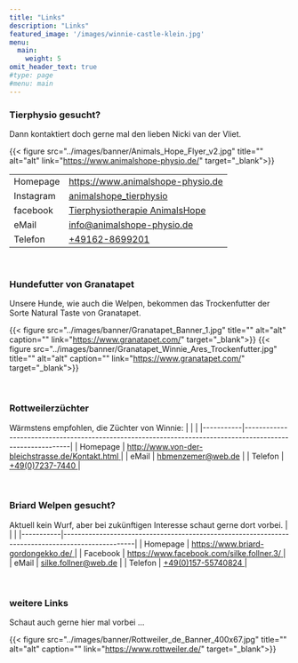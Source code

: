 ```yaml
---
title: "Links"
description: "Links"
featured_image: '/images/winnie-castle-klein.jpg'
menu:
  main:
    weight: 5
omit_header_text: true
#type: page
#menu: main
---
```


### Tierphysio gesucht?

Dann kontaktiert doch gerne mal den lieben Nicki van der Vliet.


{{< figure src="../images/banner/Animals_Hope_Flyer_v2.jpg" title="" alt="alt" link="https://www.animalshope-physio.de/" target="_blank">}}

|           |                                                                                                  |
|-----------|--------------------------------------------------------------------------------------------------|
| Homepage  | [ https://www.animalshope-physio.de ]( https://www.animalshope-physio.de/ )                      |
| Instagram | [ animalshope_tierphysio ]( https://www.instagram.com/animalshope_tierphysio/ )                  |
| facebook  | [ Tierphysiotherapie AnimalsHope ]( https://www.instagram.com/animalshope_tierphysio/ )          |
| eMail     | info@animalshope-physio.de                                                                       |
| Telefon   | [ +49162-8699201 ]( tel:+491628699201 )                                                          |


&nbsp;


### Hundefutter von Granatapet

Unsere Hunde, wie auch die Welpen, bekommen das Trockenfutter der Sorte Natural Taste von Granatapet.

{{< figure src="../images/banner/Granatapet_Banner_1.jpg" title="" alt="alt" caption="" link="https://www.granatapet.com/" target="_blank">}}
{{< figure src="../images/banner/Granatapet_Winnie_Ares_Trockenfutter.jpg" title="" alt="alt" caption="" link="https://www.granatapet.com/" target="_blank">}}


&nbsp;


### Rottweilerzüchter
Wärmstens empfohlen, die Züchter von Winnie:
|           |                                                                                                           |
|-----------|-----------------------------------------------------------------------------------------------------------|
| Homepage  | [http://www.von-der-bleichstrasse.de/Kontakt.html ]( http://www.von-der-bleichstrasse.de/Kontakt.html )  |
| eMail     | hbmenzemer@web.de                                                                                         |
| Telefon   | [ +49(0)7237-7440 ]( tel:+49(0)7237-7440 )                                                                |


&nbsp;


### Briard Welpen gesucht?
Aktuell kein Wurf, aber bei zukünftigen Interesse schaut gerne dort vorbei.
|           |                                                                                                  |
|-----------|--------------------------------------------------------------------------------------------------|
| Homepage  | [ https://www.briard-gordongekko.de/ ]( https://www.briard-gordongekko.de/ )                     |
| Facebook  | [ https://www.facebook.com/silke.follner.3/   ]( https://www.facebook.com/silke.follner.3/ )     |
| eMail     | silke.follner@web.de                                                                             |
| Telefon   | [ +49(0)157-55740824 ]( tel:+49(0)157-55740824 )                                                 |


&nbsp;


### weitere Links

Schaut auch gerne hier mal vorbei ...

{{< figure src="../images/banner/Rottweiler_de_Banner_400x67.jpg" title="" alt="alt" caption="" link="https://www.rottweiler.de/" target="_blank">}}